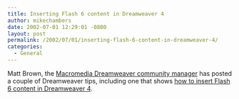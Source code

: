 ```yaml
---
title: Inserting Flash 6 content in Dreamweaver 4
author: mikechambers
date: 2002-07-01 12:29:01 -0800
layout: post
permalink: /2002/07/01/inserting-flash-6-content-in-dreamweaver-4/
categories:
  - General
---
```



Matt Brown, the [Macromedia Dreamweaver community manager][1] has posted a couple of Dreamweaver tips, including one that shows [how to insert Flash 6 content in Dreamweaver 4][2].  
&nbsp;

 [1]: http://radio.weblogs.com/0106884/
 [2]: http://radio.weblogs.com/0106884/2002/07/01.html#a103